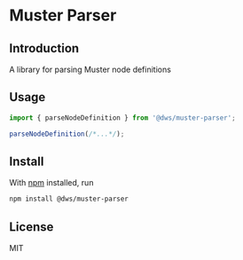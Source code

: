 # Muster Parser

## Introduction 

A library for parsing Muster node definitions

## Usage

```js
import { parseNodeDefinition } from '@dws/muster-parser';

parseNodeDefinition(/*...*/);
```

## Install

With [npm](https://npmjs.org/) installed, run

```bash
npm install @dws/muster-parser
```

## License

MIT
